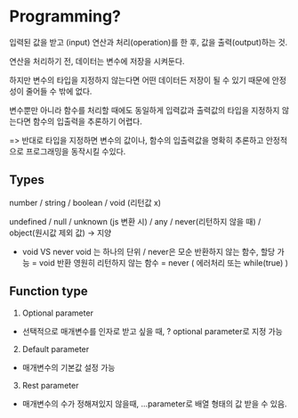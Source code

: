 # Programming?

입력된 값을 받고 (input) 연산과 처리(operation)를 한 후, 값을 출력(output)하는 것.

연산을 처리하기 전, 데이터는 변수에 저장을 시켜둔다.

하지만 변수의 타입을 지정하지 않는다면 어떤 데이터든 저장이 될 수 있기 때문에 안정성이 줄어들 수 밖에 없다.

변수뿐만 아니라 함수를 처리할 때에도 동일하게 입력값과 출력값의 타입을 지정하지 않는다면 함수의 입출력을 추론하기 어렵다.

=> 반대로 타입을 지정하면 변수의 값이나, 함수의 입출력값을 명확히 추론하고 안정적으로 프로그래밍을 동작시킬 수있다.

## Types

number / string / boolean / void (리턴값 x)

undefined / null / unknown (js 변환 시) / any / never(리턴하지 않을 때) / object(원시값 제외 값) -> 지양

- void VS never
void 는 하나의 단위 / never은 모순
반환하지 않는 함수, 할당 가능 = void 반환
영원히 리턴하지 않는 함수 = never ( 에러처리 또는 while(true) )

## Function type

1. Optional parameter
- 선택적으로 매개변수를 인자로 받고 싶을 때, ? optional parameter로 지정 가능

2. Default parameter
- 매개변수의 기본값 설정 가능

3. Rest parameter
- 매개변수의 수가 정해져있지 않을때, ...parameter로 배열 형태의 값 받을 수 있음.